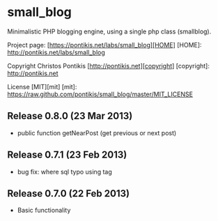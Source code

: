 small_blog
==============

Minimalistic PHP blogging engine, using a single php class (smallblog).

Project page: [https://pontikis.net/labs/small_blog][HOME]
[HOME]: http://pontikis.net/labs/small_blog

Copyright Christos Pontikis [http://pontikis.net][copyright]
[copyright]: http://pontikis.net

License [MIT][mit]
[mit]: https://raw.github.com/pontikis/small_blog/master/MIT_LICENSE

Release 0.8.0 (23 Mar 2013)
---------------------------
* public function getNearPost (get previous or next post)

Release 0.7.1 (23 Feb 2013)
---------------------------
* bug fix: where sql typo using tag

Release 0.7.0 (22 Feb 2013)
---------------------------
* Basic functionality
